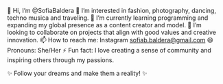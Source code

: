 👋 Hi, I’m @SofiaBaldera
👀 I’m interested in fashion, photography, dancing, techno musica and traveling.
🌱 I’m currently learning programming and expanding my global presence as a content creator and model.
💞️ I’m looking to collaborate on projects that align with good values and creative innovation.
📫 How to reach me: Instagram
   sofiab.baldera@gmail.com
😄 Pronouns: She/Her
⚡ Fun fact: I love creating a sense of community and inspiring others through my passions.

✨ Follow your dreams and make them a reality! ✨

